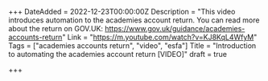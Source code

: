 +++
DateAdded = 2022-12-23T00:00:00Z
Description = "This video introduces automation to the academies account return.  You can read more about the return on GOV.UK: https://www.gov.uk/guidance/academies-accounts-return"
Link = "https://m.youtube.com/watch?v=KJ8KqL4WfyM"
Tags = ["academies accounts return", "video", "esfa"]
Title = "Introduction to automating the academies account return [VIDEO]"
draft = true

+++
